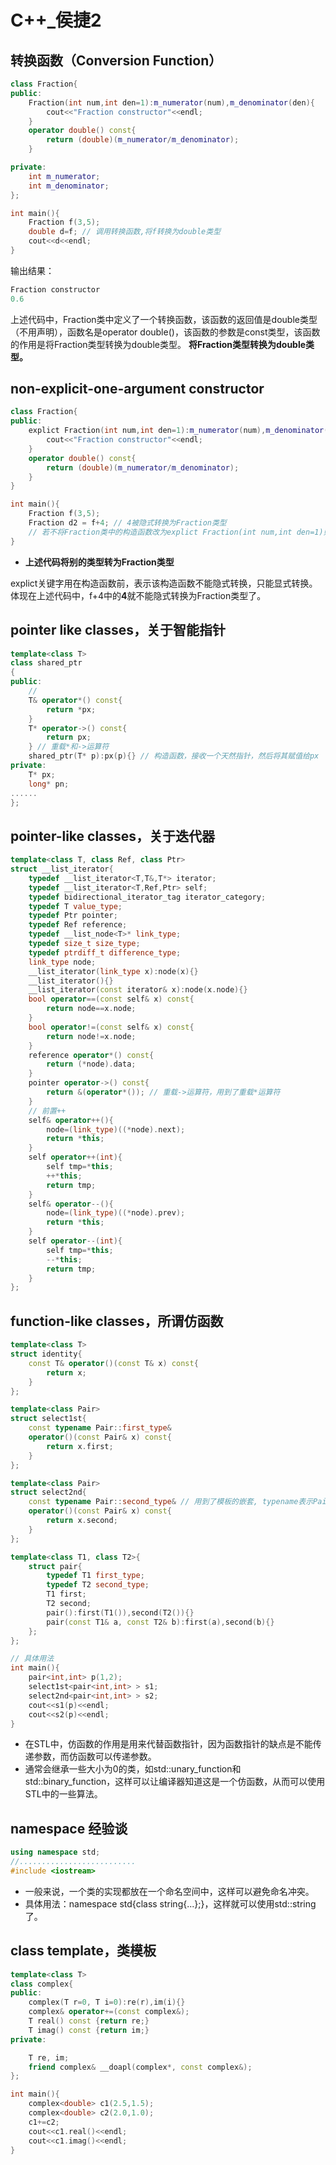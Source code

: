 # C++_侯捷2

## 转换函数（Conversion Function）

```c++
class Fraction{
public:
    Fraction(int num,int den=1):m_numerator(num),m_denominator(den){
        cout<<"Fraction constructor"<<endl;
    }
    operator double() const{
        return (double)(m_numerator/m_denominator);
    }

private:
    int m_numerator;
    int m_denominator;
};

int main(){
    Fraction f(3,5);
    double d=f; // 调用转换函数,将f转换为double类型
    cout<<d<<endl;
}
```

输出结果：

```c++
Fraction constructor
0.6
```

上述代码中，Fraction类中定义了一个转换函数，该函数的返回值是double类型（不用声明），函数名是operator double()，该函数的参数是const类型，该函数的作用是将Fraction类型转换为double类型。
**将Fraction类型转换为double类型。**

## non-explicit-one-argument constructor

```c++  
class Fraction{
public:
    explict Fraction(int num,int den=1):m_numerator(num),m_denominator(den){
        cout<<"Fraction constructor"<<endl;
    }
    operator double() const{
        return (double)(m_numerator/m_denominator);
    }
}

int main(){
    Fraction f(3,5);
    Fraction d2 = f+4; // 4被隐式转换为Fraction类型
    // 若不将Fraction类中的构造函数改为explict Fraction(int num,int den=1)则会报错，因为编译器不知道是将f转为double类型还是将4转为Fraction类型。
}
```

- **上述代码将别的类型转为Fraction类型**

explict关键字用在构造函数前，表示该构造函数不能隐式转换，只能显式转换。体现在上述代码中，f+4中的**4**就不能隐式转换为Fraction类型了。

## pointer like classes，关于智能指针

```c++
template<class T>
class shared_ptr
{
public:
    // 
    T& operator*() const{
        return *px;
    }
    T* operator->() const{
        return px;
    } // 重载*和->运算符
    shared_ptr(T* p):px(p){} // 构造函数，接收一个天然指针，然后将其赋值给px
private:
    T* px;
    long* pn;
......
};
```

## pointer-like classes，关于迭代器

```c++
template<class T, class Ref, class Ptr>
struct __list_iterator{
    typedef __list_iterator<T,T&,T*> iterator;
    typedef __list_iterator<T,Ref,Ptr> self;
    typedef bidirectional_iterator_tag iterator_category;
    typedef T value_type;
    typedef Ptr pointer;
    typedef Ref reference;
    typedef __list_node<T>* link_type;
    typedef size_t size_type;
    typedef ptrdiff_t difference_type;
    link_type node;
    __list_iterator(link_type x):node(x){}
    __list_iterator(){}
    __list_iterator(const iterator& x):node(x.node){}
    bool operator==(const self& x) const{
        return node==x.node;
    }
    bool operator!=(const self& x) const{
        return node!=x.node;
    }
    reference operator*() const{
        return (*node).data;
    }
    pointer operator->() const{
        return &(operator*()); // 重载->运算符，用到了重载*运算符
    }
    // 前置++
    self& operator++(){
        node=(link_type)((*node).next);
        return *this;
    }
    self operator++(int){
        self tmp=*this;
        ++*this;
        return tmp;
    }
    self& operator--(){
        node=(link_type)((*node).prev);
        return *this;
    }
    self operator--(int){
        self tmp=*this;
        --*this;
        return tmp;
    }
};
```

## function-like classes，所谓仿函数

```c++
template<class T>
struct identity{
    const T& operator()(const T& x) const{
        return x;
    }
};

template<class Pair>
struct select1st{
    const typename Pair::first_type& 
    operator()(const Pair& x) const{
        return x.first;
    }
};

template<class Pair>
struct select2nd{
    const typename Pair::second_type& // 用到了模板的嵌套, typename表示Pair::second_type是一个类型, 而不是一个成员, 用于解决编译器的二义性
    operator()(const Pair& x) const{
        return x.second;
    }
};

template<class T1, class T2>{
    struct pair{
        typedef T1 first_type;
        typedef T2 second_type;
        T1 first;
        T2 second;
        pair():first(T1()),second(T2()){}
        pair(const T1& a, const T2& b):first(a),second(b){}
    };
};

// 具体用法
int main(){
    pair<int,int> p(1,2);
    select1st<pair<int,int> > s1;
    select2nd<pair<int,int> > s2;
    cout<<s1(p)<<endl;
    cout<<s2(p)<<endl;
}
```

- 在STL中，仿函数的作用是用来代替函数指针，因为函数指针的缺点是不能传递参数，而仿函数可以传递参数。
- 通常会继承一些大小为0的类，如std::unary_function和std::binary_function，这样可以让编译器知道这是一个仿函数，从而可以使用STL中的一些算法。

## namespace 经验谈

```c++
using namespace std;
//..........................
#include <iostream>
```

- 一般来说，一个类的实现都放在一个命名空间中，这样可以避免命名冲突。
- 具体用法：namespace std{class string{...};}，这样就可以使用std::string了。

## class template，类模板

```c++
template<class T>
class complex{
public:
    complex(T r=0, T i=0):re(r),im(i){}
    complex& operator+=(const complex&);
    T real() const {return re;}
    T imag() const {return im;}
private:

    T re, im;
    friend complex& __doapl(complex*, const complex&);
};

int main(){
    complex<double> c1(2.5,1.5);
    complex<double> c2(2.0,1.0);
    c1+=c2;
    cout<<c1.real()<<endl;
    cout<<c1.imag()<<endl;
}
```
